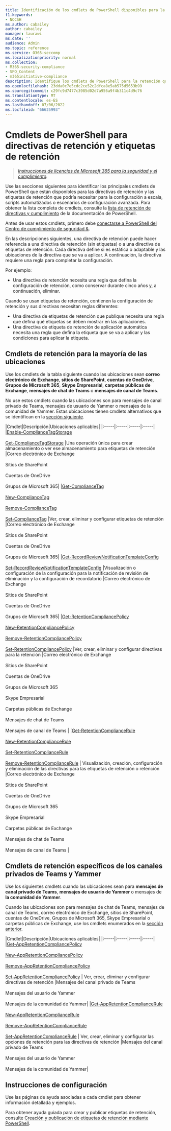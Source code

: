 ```yaml
---
title: Identificación de los cmdlets de PowerShell disponibles para la retención
f1.keywords:
- NOCSH
ms.author: cabailey
author: cabailey
manager: laurawi
ms.date: ''
audience: Admin
ms.topic: reference
ms.service: O365-seccomp
ms.localizationpriority: normal
ms.collection:
- M365-security-compliance
- SPO_Content
- m365initiative-compliance
description: Identifique los cmdlets de PowerShell para la retención que admiten la configuración a escala, la automatización o podría ser necesario para escenarios de configuración avanzada.
ms.openlocfilehash: 23dda0c7e5cdc2ce52c2dfca8e5ab575d5653b99
ms.sourcegitcommit: c29fc9d7477c3985d02d7a956a9f4b311c4d9c76
ms.translationtype: MT
ms.contentlocale: es-ES
ms.lasthandoff: 07/06/2022
ms.locfileid: "66625993"
---
```

# <a name="powershell-cmdlets-for-retention-policies-and-retention-labels"></a>Cmdlets de PowerShell para directivas de retención y etiquetas de retención

>*[Instrucciones de licencias de Microsoft 365 para la seguridad y el cumplimiento](/office365/servicedescriptions/microsoft-365-service-descriptions/microsoft-365-tenantlevel-services-licensing-guidance/microsoft-365-security-compliance-licensing-guidance).*

Use las secciones siguientes para identificar los principales cmdlets de PowerShell que están disponibles para las directivas de retención y las etiquetas de retención que podría necesitar para la configuración a escala, scripts automatizados o escenarios de configuración avanzada. Para obtener la lista completa de cmdlets, consulte la [lista de retención de directivas y cumplimiento](/powershell/module/exchange#policy-and-compliance-retention) de la documentación de PowerShell.

Antes de usar estos cmdlets, primero debe [conectarse a PowerShell del Centro de cumplimiento de seguridad &](/powershell/exchange/connect-to-scc-powershell).

En las descripciones siguientes, una directiva de retención puede hacer referencia a una directiva de retención (sin etiquetas) o a una directiva de etiquetas de retención. Cada directiva define si es estática o adaptable y las ubicaciones de la directiva que se va a aplicar. A continuación, la directiva requiere una regla para completar la configuración.

Por ejemplo:
- Una directiva de retención necesita una regla que defina la configuración de retención, como conservar durante cinco años y, a continuación, eliminar.

Cuando se usan etiquetas de retención, contienen la configuración de retención y sus directivas necesitan reglas diferentes:
- Una directiva de etiquetas de retención que publique necesita una regla que defina qué etiquetas se deben mostrar en las aplicaciones.
- Una directiva de etiqueta de retención de aplicación automática necesita una regla que defina la etiqueta que se va a aplicar y las condiciones para aplicar la etiqueta.

## <a name="retention-cmdlets-for-most-locations"></a>Cmdlets de retención para la mayoría de las ubicaciones

Use los cmdlets de la tabla siguiente cuando las ubicaciones sean **correo electrónico de Exchange**, **sitios de SharePoint**, **cuentas de OneDrive**, **Grupos de Microsoft 365**, **Skype Empresarial**, **carpetas públicas de Exchange**, **mensajes de chat de Teams** o **mensajes de canal de Teams**.

No use estos cmdlets cuando las ubicaciones son para mensajes de canal privado de Teams, mensajes de usuario de Yammer o mensajes de la comunidad de Yammer. Estas ubicaciones tienen cmdlets alternativos que se identifican en la [sección siguiente](#retention-cmdlets-specific-to-teams-private-channels-and-yammer).

|Cmdlet|Descripción|Ubicaciones aplicables|
|:-----|:-----|:-----|:-----|
|[Enable-ComplianceTagStorage](/powershell/module/exchange/enable-compliancetagstorage) <br /><br /> [Get-ComplianceTagStorage](/powershell/module/exchange/enable-compliancetagstorage) |Una operación única para crear almacenamiento o ver ese almacenamiento para etiquetas de retención |Correo electrónico de Exchange <br /><br />Sitios de SharePoint <br /><br /> Cuentas de OneDrive <br /><br /> Grupos de Microsoft 365|
|[Get-ComplianceTag](/powershell/module/exchange/get-compliancetag)<br /><br> [New-ComplianceTag](/powershell/module/exchange/new-compliancetag) <br /><br> [Remove-ComplianceTag](/powershell/module/exchange/remove-compliancetag) <br /><br> [Set-ComplianceTag](/powershell/module/exchange/set-compliancetag) |Ver, crear, eliminar y configurar etiquetas de retención |Correo electrónico de Exchange <br /><br /> Sitios de SharePoint <br /><br /> Cuentas de OneDrive<br /><br /> Grupos de Microsoft 365|
|[Get-RecordReviewNotificationTemplateConfig](/powershell/module/exchange/get-recordreviewnotificationtemplateconfig) <br /><br /> [Set-RecordReviewNotificationTemplateConfig](/powershell/module/exchange/remove-retentioncompliancepolicy)  |Visualización o configuración de la configuración para la notificación de revisión de eliminación y la configuración de recordatorio |Correo electrónico de Exchange <br /><br /> Sitios de SharePoint <br /><br /> Cuentas de OneDrive <br /><br /> Grupos de Microsoft 365|
|[Get-RetentionCompliancePolicy](/powershell/module/exchange/get-retentioncompliancepolicy) <br /><br /> [New-RetentionCompliancePolicy](/powershell/module/exchange/new-retentioncompliancepolicy) <br /><br /> [Remove-RetentionCompliancePolicy](/powershell/module/exchange/remove-retentioncompliancepolicy) <br /><br /> [Set-RetentionCompliancePolicy](/powershell/module/exchange/set-retentioncompliancepolicy) |Ver, crear, eliminar y configurar directivas para la retención |Correo electrónico de Exchange <br /><br /> Sitios de SharePoint <br /><br /> Cuentas de OneDrive<br /><br /> Grupos de Microsoft 365 <br /><br /> Skype Empresarial <br /><br /> Carpetas públicas de Exchange <br /><br /> Mensajes de chat de Teams <br /><br /> Mensajes de canal de Teams |
|[Get-RetentionComplianceRule](/powershell/module/exchange/get-retentioncompliancepolicy) <br /><br /> [New-RetentionComplianceRule](/powershell/module/exchange/get-retentioncompliancepolicy) <br /><br /> [Set-RetentionComplianceRule](/powershell/module/exchange/set-retentioncompliancerule) <br /><br /> [Remove-RetentionComplianceRule](/powershell/module/exchange/remove-retentioncompliancerule)  | Visualización, creación, configuración y eliminación de las directivas para las etiquetas de retención o retención |Correo electrónico de Exchange <br /><br /> Sitios de SharePoint <br /><br /> Cuentas de OneDrive <br /><br /> Grupos de Microsoft 365 <br /><br /> Skype Empresarial <br /><br /> Carpetas públicas de Exchange <br /><br /> Mensajes de chat de Teams <br /><br /> Mensajes de canal de Teams |

## <a name="retention-cmdlets-specific-to-teams-private-channels-and-yammer"></a>Cmdlets de retención específicos de los canales privados de Teams y Yammer

Use los siguientes cmdlets cuando las ubicaciones sean para **mensajes de canal privado de Teams**, **mensajes de usuario de Yammer** o mensajes de **la comunidad de Yammer**.

Cuando las ubicaciones son para mensajes de chat de Teams, mensajes de canal de Teams, correo electrónico de Exchange, sitios de SharePoint, cuentas de OneDrive, Grupos de Microsoft 365, Skype Empresarial o carpetas públicas de Exchange, use los cmdlets enumerados en la [sección anterior](#retention-cmdlets-for-most-locations).

|Cmdlet|Descripción|Ubicaciones aplicables|
|:-----|:-----|:-----|:-----|
|[Get-AppRetentionCompliancePolicy](/powershell/module/exchange/get-appretentioncompliancepolicy) <br /><br> [New-AppRetentionCompliancePolicy](/powershell/module/exchange/new-appretentioncompliancepolicy) <br /><br> [Remove-AppRetentionCompliancePolicy](/powershell/module/exchange/remove-appretentioncompliancepolicy) <br /><br> [Set-AppRetentionCompliancePolicy](/powershell/module/exchange/remove-appretentioncompliancepolicy) | Ver, crear, eliminar y configurar directivas de retención |Mensajes del canal privado de Teams <br /><br /> Mensajes del usuario de Yammer <br /><br /> Mensajes de la comunidad de Yammer|
|[Get-AppRetentionComplianceRule](/powershell/module/exchange/get-appretentioncompliancerule) <br /><br /> [New-AppRetentionComplianceRule](/powershell/module/exchange/new-appretentioncompliancerule) <br /><br /> [Remove-AppRetentionComplianceRule](/powershell/module/exchange/remove-appretentioncompliancerule) <br /><br /> [Set-AppRetentionComplianceRule](/powershell/module/exchange/remove-appretentioncompliancerule) | Ver, crear, eliminar y configurar las opciones de retención para las directivas de retención |Mensajes del canal privado de Teams <br /><br /> Mensajes del usuario de Yammer <br /><br /> Mensajes de la comunidad de Yammer|

## <a name="configuration-guidance"></a>Instrucciones de configuración

Use las páginas de ayuda asociadas a cada cmdlet para obtener información detallada y ejemplos.

Para obtener ayuda guiada para crear y publicar etiquetas de retención, consulte [Creación y publicación de etiquetas de retención mediante PowerShell](bulk-create-publish-labels-using-powershell.md).